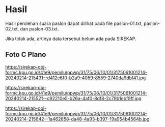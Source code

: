 # Hasil

Hasil perolehan suara paslon dapat dilihat pada file paslon-01.txt, paslon-02.txt, dan paslon-03.txt.

Jika tidak ada, artinya data tersebut belum ada pada SIREKAP.

## Foto C Plano

https://sirekap-obj-formc.kpu.go.id/41e9/pemilu/ppwp/31/75/06/10/01/3175061001214-20240214-215431--d412e6f0-b2a9-4059-8559-2740da9dbf41.jpg

https://sirekap-obj-formc.kpu.go.id/41e9/pemilu/ppwp/31/75/06/10/01/3175061001214-20240214-215521--c92210e5-b26a-4af0-8df8-2c79b1ebf9ff.jpg

https://sirekap-obj-formc.kpu.go.id/41e9/pemilu/ppwp/31/75/06/10/01/3175061001214-20240214-215642--1a462858-da48-4a93-b397-19a954b4564b.jpg
